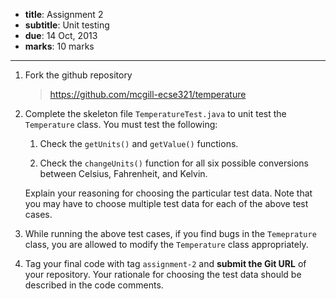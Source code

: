 - **title**: Assignment 2
- **subtitle**: Unit testing
- **due**: 14 Oct, 2013
- **marks**: 10 marks

---

1. Fork the github repository 

      > <https://github.com/mcgill-ecse321/temperature>


2. Complete the skeleton file `TemperatureTest.java` to unit test the
   `Temperature` class. You must test the following:

     1. Check the `getUnits()` and `getValue()` functions.

     2. Check the `changeUnits()` function for all six possible
        conversions between Celsius, Fahrenheit, and Kelvin.

     Explain your reasoning for choosing the particular test data. Note
     that you may have to choose multiple test data for each of the above
     test cases. 

3. While running the above test cases, if you find bugs in the
   `Temeprature` class, you are allowed to modify the `Temperature`
   class appropriately. 

4. Tag your final code with tag `assignment-2` and **submit the Git URL** of
   your repository. Your rationale for choosing the test data should be described
   in the code comments.

    

